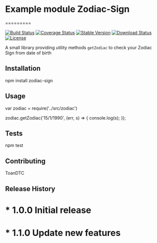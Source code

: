 # Example module Zodiac-Sign

=========

[![Build Status](https://travis-ci.org/uplinkhacker1992/Zodiac-Sign.svg?branch=master)](https://travis-ci.org/uplinkhacker1992/Zodiac-Sign) [![Coverage Status](https://coveralls.io/repos/github/uplinkhacker1992/Zodiac-Sign/badge.svg?branch=master)](https://coveralls.io/github/uplinkhacker1992/Zodiac-Sign?branch=master)
[![Stable Version](https://img.shields.io/npm/v/zodiac-sign.svg)](https://www.npmjs.com/package/zodiac-sign)
[![Download Status](https://img.shields.io/npm/dt/zodiac-sign.svg)](https://www.npmjs.com/package/zodiac-sign) [![License](https://img.shields.io/github/license/uplinkhacker1992/zodiac-sign.svg)](https://github.com/uplinkhacker1992/Zodiac-Sign/blob/master/LICENSE)

A small library providing utility methods `getZodiac` to check your Zodiac Sign from date of birth

## Installation

npm install zodiac-sign

## Usage

var zodiac = require('../src/zodiac')

zodiac.getZodiac('15/1/1990', (err, s) => { console.log(s); });

## Tests

npm test

## Contributing

ToanDTC

## Release History

# * 1.0.0 Initial release

# * 1.1.0 Update new features
